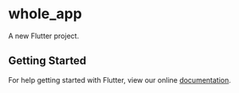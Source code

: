 # whole_app

A new Flutter project.

## Getting Started

For help getting started with Flutter, view our online
[documentation](https://flutter.io/).
